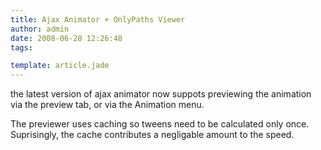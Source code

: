 ```yaml
---
title: Ajax Animator + OnlyPaths Viewer
author: admin
date: 2008-06-28 12:26:48
tags: 

template: article.jade
---
```


the latest version of ajax animator now suppots previewing the animation via the preview tab, or via the Animation menu.

The previewer uses caching so tweens need to be calculated only once. Suprisingly, the cache contributes a negligable amount to the speed.
